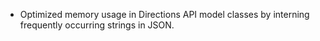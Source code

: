 - Optimized memory usage in Directions API model classes by interning frequently occurring strings in JSON.